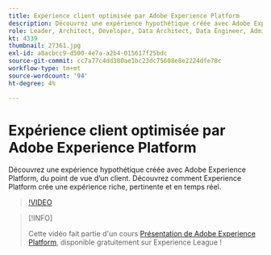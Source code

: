 ```yaml
---
title: Expérience client optimisée par Adobe Experience Platform
description: Découvrez une expérience hypothétique créée avec Adobe Experience Platform, du point de vue d’un client. Découvrez comment Experience Platform crée une expérience riche, pertinente et en temps réel.
role: Leader, Architect, Developer, Data Architect, Data Engineer, Admin, User
kt: 4339
thumbnail: 27361.jpg
exl-id: a8acbcc9-d500-4e7a-a2b4-015617f25bdc
source-git-commit: cc7a77c4dd380ae1bc23dc75608e8e2224dfe78c
workflow-type: tm+mt
source-wordcount: '94'
ht-degree: 4%

---
```


# Expérience client optimisée par Adobe Experience Platform

Découvrez une expérience hypothétique créée avec Adobe Experience Platform, du point de vue d’un client. Découvrez comment Experience Platform crée une expérience riche, pertinente et en temps réel.

>[!VIDEO](https://video.tv.adobe.com/v/27361?quality=12&learn=on)

>[!INFO]
>
> Cette vidéo fait partie d&#39;un cours [Présentation de Adobe Experience Platform](https://experienceleague.adobe.com/?recommended=ExperiencePlatform-U-1-2020.1), disponible gratuitement sur Experience League !

